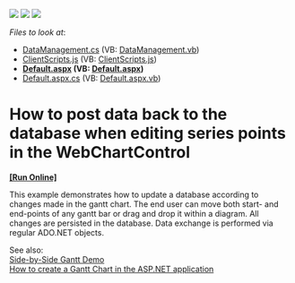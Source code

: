 <!-- default badges list -->
![](https://img.shields.io/endpoint?url=https://codecentral.devexpress.com/api/v1/VersionRange/128575306/13.1.5%2B)
[![](https://img.shields.io/badge/Open_in_DevExpress_Support_Center-FF7200?style=flat-square&logo=DevExpress&logoColor=white)](https://supportcenter.devexpress.com/ticket/details/E2466)
[![](https://img.shields.io/badge/📖_How_to_use_DevExpress_Examples-e9f6fc?style=flat-square)](https://docs.devexpress.com/GeneralInformation/403183)
<!-- default badges end -->
<!-- default file list -->
*Files to look at*:

* [DataManagement.cs](./CS/WebSite/App_Code/DataManagement.cs) (VB: [DataManagement.vb](./VB/WebSite/App_Code/DataManagement.vb))
* [ClientScripts.js](./CS/WebSite/ClientScripts.js) (VB: [ClientScripts.js](./VB/WebSite/ClientScripts.js))
* **[Default.aspx](./CS/WebSite/Default.aspx) (VB: [Default.aspx](./VB/WebSite/Default.aspx))**
* [Default.aspx.cs](./CS/WebSite/Default.aspx.cs) (VB: [Default.aspx.vb](./VB/WebSite/Default.aspx.vb))
<!-- default file list end -->
# How to post data back to the database when editing series points in the WebChartControl
<!-- run online -->
**[[Run Online]](https://codecentral.devexpress.com/e2466/)**
<!-- run online end -->


<p>This example demonstrates how to update a database according to changes made in the gantt chart. The end user can move both start- and end-points of any gantt bar or drag and drop it within a diagram. All changes are persisted in the database. Data exchange is performed via regular ADO.NET objects.</p><p>See also:<br />
<a href="http://demos.devexpress.com/XtraChartsDemos/RangeViewTypes/GanttSideBySideSeries.aspx">Side-by-Side Gantt Demo </a> <br />
<a href="https://www.devexpress.com/Support/Center/p/E1287">How to create a Gantt Chart in the ASP.NET application</a></p>

<br/>


